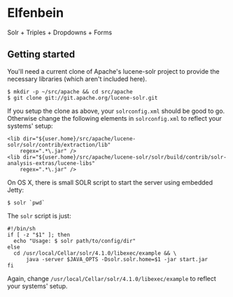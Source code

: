 Elfenbein
=========

Solr + Triples + Dropdowns + Forms


Getting started
---------------

You'll need a current clone of Apache's lucene-solr project to provide
the necessary libraries (which aren't included here).

    $ mkdir -p ~/src/apache && cd src/apache
    $ git clone git://git.apache.org/lucene-solr.git

If you setup the clone as above, your `solrconfig.xml` should be good to go.
Otherwise change the following elements in `solrconfig.xml` to reflect
your systems' setup:

    <lib dir="${user.home}/src/apache/lucene-solr/solr/contrib/extraction/lib" 
        regex=".*\.jar" />
    <lib dir="${user.home}/src/apache/lucene-solr/solr/build/contrib/solr-analysis-extras/lucene-libs" 
        regex=".*\.jar" />

On OS X, there is small SOLR script to start the server using embedded Jetty:

    $ solr `pwd`


The `solr` script is just:

    #!/bin/sh
    if [ -z "$1" ]; then
      echo "Usage: $ solr path/to/config/dir"
    else
      cd /usr/local/Cellar/solr/4.1.0/libexec/example && \
          java -server $JAVA_OPTS -Dsolr.solr.home=$1 -jar start.jar
    fi

Again, change `/usr/local/Cellar/solr/4.1.0/libexec/example` to reflect
your systems' setup.

